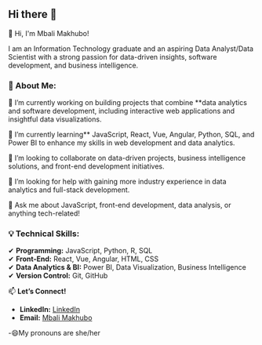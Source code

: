 ## Hi there 👋

<!--
**mbalimakhubo/mbalimakhubo** is a ✨ _special_ ✨ repository because its `README.md` (this file) appears on your GitHub profile.

Here are some ideas to get you started:

- 🔭 I’m currently working on ...
- 🌱 I’m currently learning ...
- 👯 I’m looking to collaborate on ...
- 🤔 I’m looking for help with ...
- 💬 Ask me about ...
- 📫 How to reach me: ...
- 😄 Pronouns: ...
- ⚡ Fun fact: ...
-->


👋 Hi, I'm Mbali Makhubo!  

I am an Information Technology graduate and an aspiring Data Analyst/Data Scientist with a strong passion for data-driven insights, software development, and business intelligence.  

### 🚀 About Me:  
🔭 I’m currently working on building projects that combine **data analytics and software development, including interactive web applications and insightful data visualizations.  

🌱 I’m currently learning** JavaScript, React, Vue, Angular, Python, SQL, and Power BI to enhance my skills in web development and data analytics.  

👯 I’m looking to collaborate on data-driven projects, business intelligence solutions, and front-end development initiatives.  

🤔 I’m looking for help with gaining more industry experience in data analytics and full-stack development.  

💬 Ask me about JavaScript, front-end development, data analysis, or anything tech-related!  

### 💡 Technical Skills:  
✔ **Programming:** JavaScript, Python, R, SQL  
✔ **Front-End:** React, Vue, Angular, HTML, CSS  
✔ **Data Analytics & BI:** Power BI, Data Visualization, Business Intelligence  
✔ **Version Control:** Git, GitHub  

📫 **Let’s Connect!**  
- **LinkedIn:**  [LinkedIn](https://www.linkedin.com/in/mbali-makhubo98/)
- **Email:**   [Mbali Makhubo](mailto:mbali.makhubo25@gmail.com)

-😄My pronouns are she/her
